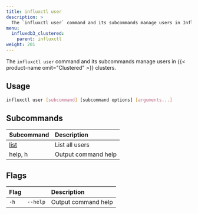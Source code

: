 ```yaml
---
title: influxctl user
description: >
  The `influxctl user` command and its subcommands manage users in InfluxDB clusters.
menu:
  influxdb3_clustered:
    parent: influxctl
weight: 201
---
```


The `influxctl user` command and its subcommands manage users in
{{< product-name omit="Clustered" >}} clusters.

## Usage

```sh
influxctl user [subcommand] [subcommand options] [arguments...]
```

## Subcommands

| Subcommand                                                         | Description         |
| :----------------------------------------------------------------- | :------------------ |
| [list](/influxdb3/clustered/reference/cli/influxctl/user/list/)     | List all users      |
| help, h                                                            | Output command help |

<!--
| [delete](/influxdb3/clustered/reference/cli/influxctl/user/delete/) | Delete a user       |
| [invite](/influxdb3/clustered/reference/cli/influxctl/user/invite/) | Invite a user       |
 -->

## Flags

| Flag |          | Description         |
| :--- | :------- | :------------------ |
| `-h` | `--help` | Output command help |
